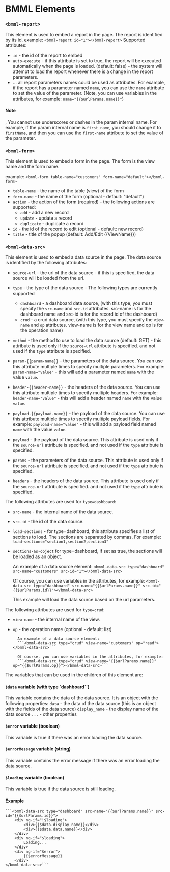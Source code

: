 # BMML Elements


### `<bmml-report>`
This element is used to embed a report in the page. The report is identified by its id.
example:
```<bmml-report id="1"></bmml-report>```
Supported attributes:
- `id` - the id of the report to embed
- `auto-execute` - if this attribute is set to true, the report will be executed automatically when the page is loaded. (default: false) - the system will attempt to load the report whenever there is a change in the report parameters.
- ... all report parameters names could be used as attributes. For example, if the report has a parameter named `name`, you can use the `name` attribute to set the value of the parameter. (Note, you can use variables in the attributes, for example: `name="{{$urlParams.name}}"`)

#### Note
, You cannot use underscores or dashes in the param internal name. For example, if the param internal name is `first_name`, you should change it to `firstName`, and then you can use the `first-name` attribute to set the value of the parameter.


### `<bmml-form>`
This element is used to embed a form in the page. The form is the view name and the form name.

example:
```<bmml-form table-name="customers" form-name="default"></bmml-form>```

- `table-name` - the name of the table (view) of the form
- `form-name` - the name of the form (optional - default: "default")
- `action` - the action of the form (required) - the following actions are supported:
    - `add` - add a new record
    - `update` - update a record
    - `duplicate` - duplicate a record
- `id` - the id of the record to edit (optional - default: new record)
- `title` - title of the popup (default: Add/Edit {{ViewName}})



### `<bmml-data-src>`
This element is used to embed a data source in the page. The data source is identified by the following attributes:

- `source-url` - the url of the data source - if this is specified, the data source will be loaded from the url.
- `type` - the type of the data source - The following types are currently supported
    - `dashboard` - a dashboard data source, (with this type, you must specify the `src-name` and `src-id` attributes. src-name is for the dashboard name and src-id is for the record id of the dashboard)
    - `crud` - a crud data source, (with this type, you must specify the `view-name` and `op` attributes. view-name is for the view name and op is for the operation name)

- `method` - the method to use to load the data source (default: GET) - this attribute is used only if the `source-url` attribute is specified. and not used if the `type` attribute is specified.

- `param-{{param-name}}` - the parameters of the data source. You can use this attribute multiple times to specify multiple parameters. For example: `param-name="value"` - this will add a parameter named `name` with the value `value`.

- `header-{{header-name}}` - the headers of the data source. You can use this attribute multiple times to specify multiple headers. For example: `header-name="value"` - this will add a header named `name` with the value `value`.

- `payload-{{payload-name}}` - the payload of the data source. You can use this attribute multiple times to specify multiple payload fields. For example: `payload-name="value"` - this will add a payload field named `name` with the value `value`.

- `payload` - the payload of the data source. This attribute is used only if the `source-url` attribute is specified. and not used if the `type` attribute is specified.

- `params` - the parameters of the data source. This attribute is used only if the `source-url` attribute is specified. and not used if the `type` attribute is specified.

- `headers` - the headers of the data source. This attribute is used only if the `source-url` attribute is specified. and not used if the `type` attribute is specified.


The following attributes are used for `type=dashboard`:

- `src-name` - the internal name of the data source.
- `src-id` - the id of the data source.

- `load-sections` - for type=dashboard, this attribute specifies a list of sections to load. The sections are separated by commas. For example: `load-sections="section1,section2,section3"`

- `sections-as-object` for type=dashboard, if set as true, the sections will be loaded as an object.

    An example of a data source element:
    ```<bmml-data-src type="dashboard" src-name="customers" src-id="1"></bmml-data-src>```

    Of course, you can use variables in the attributes, for example:
    ```<bmml-data-src type="dashboard" src-name="{{$urlParams.name}}" src-id="{{$urlParams.id}}"></bmml-data-src>```

    This example will load the data source based on the url parameters.

The following attributes are used for `type=crud`:
    
- `view-name` - the internal name of the view.
- `op` - the operation name (optional - default: list)
    
        An example of a data source element:
        ```<bmml-data-src type="crud" view-name="customers" op="read"></bmml-data-src>```
    
        Of course, you can use variables in the attributes, for example:
        ```<bmml-data-src type="crud" view-name="{{$urlParams.name}}" op="{{$urlParams.op}}"></bmml-data-src>```

The variables that can be used in the children of this element are:

#### `$data` variable (with type `dashboard``)
This variable contains the data of the data source. It is an object with the following properties:
    `data` - the data of the data source (this is an object with the fields of the data source)
    `display_name` - the display name of the data source
    `...` - other properties

#### `$error` variable (boolean)
This variable is true if there was an error loading the data source.

#### `$errorMessage` variable (string)
This variable contains the error message if there was an error loading the data source.

#### `$loading` variable (boolean)
This variable is true if the data source is still loading.

#### Example
    ```<bmml-data-src type="dashboard" src-name="{{$urlParams.name}}" src-id="{{$urlParams.id}}">
        <div ng-if="!$loading">
            <div>{{$data.display_name}}</div>
            <div>{{$data.data.name}}</div>
        </div>
        <div ng-if="$loading">
            Loading...
        </div>
        <div ng-if="$error">
            {{$errorMessage}}
        </div>
    </bmml-data-src>``` 